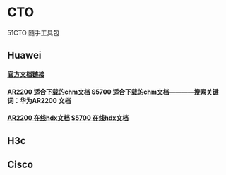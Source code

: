 # CTO
51CTO 随手工具包

## Huawei
#### [官方文档链接](https://support.huawei.com/enterprise/zh/doc/index.html)
#### [AR2200 适合下载的chm文档](https://support.huawei.com/enterprise/zh/doc/EDOC1100069312)   [S5700 适合下载的chm文档](https://support.huawei.com/enterprise/zh/doc/EDOC1100126575)————搜索关键词：华为AR2200 文档
#### [AR2200 在线hdx文档](https://support.huawei.com/hedex/hdx.do?docid=EDOC1100069311&lang=zh&idPath=24030814|21432787|7923148|22318709|6078842)  [S5700 在线hdx文档](https://support.huawei.com/hedex/hdx.do?docid=EDOC1100126532&lang=zh&idPath=24030814|21782164|21782167|22318564|6691579)

## H3c

## Cisco
